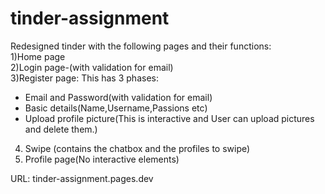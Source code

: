 # tinder-assignment
Redesigned tinder with the following pages and their functions: <br/>
1)Home page <br/>
2)Login page-(with validation for email) <br/>
3)Register page: 
    This has 3 phases: <br/>
  * Email and Password(with validation for email) <br/>
  * Basic details(Name,Username,Passions etc) <br/>
  * Upload profile picture(This is interactive and User can upload pictures and delete them.) <br/>
4) Swipe (contains the chatbox and the profiles to swipe) <br/>
5) Profile page(No interactive elements) <br/>  

URL:
tinder-assignment.pages.dev

